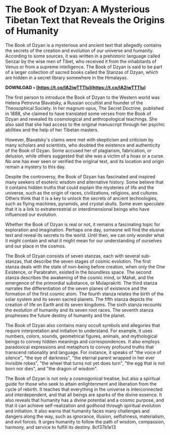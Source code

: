 # The Book of Dzyan: A Mysterious Tibetan Text that Reveals the Origins of Humanity
 
The Book of Dzyan is a mysterious and ancient text that allegedly contains the secrets of the creation and evolution of our universe and humanity. According to some sources, it was written in a prehistoric language called Senzar by the wise men of Tibet, who received it from the inhabitants of Venus or from a supreme intelligence. The Book of Dzyan is said to be part of a larger collection of sacred books called the Stanzas of Dzyan, which are hidden in a secret library somewhere in the Himalayas.
 
**DOWNLOAD • [https://t.co/IA2iwTTTIu](https://t.co/IA2iwTTTIu)**


 
The first person to introduce the Book of Dzyan to the Western world was Helena Petrovna Blavatsky, a Russian occultist and founder of the Theosophical Society. In her magnum opus, The Secret Doctrine, published in 1888, she claimed to have translated some verses from the Book of Dzyan and revealed its cosmological and anthropological teachings. She also said that she had access to the original manuscript through her psychic abilities and the help of her Tibetan masters.
 
However, Blavatsky's claims were met with skepticism and criticism by many scholars and scientists, who doubted the existence and authenticity of the Book of Dzyan. Some accused her of plagiarism, fabrication, or delusion, while others suggested that she was a victim of a hoax or a curse. No one has ever seen or verified the original text, and its location and origin remain a mystery to this day.
 
Despite the controversy, the Book of Dzyan has fascinated and inspired many seekers of esoteric wisdom and alternative history. Some believe that it contains hidden truths that could explain the mysteries of life and the universe, such as the origin of races, civilizations, religions, and cultures. Others think that it is a key to unlock the secrets of ancient technologies, such as flying machines, pyramids, and crystal skulls. Some even speculate that it is a link to extraterrestrial or interdimensional beings who have influenced our evolution.
 
Whether the Book of Dzyan is real or not, it remains a fascinating topic for exploration and imagination. Perhaps one day, someone will find the elusive text and reveal its secrets to the world. Until then, we can only wonder what it might contain and what it might mean for our understanding of ourselves and our place in the cosmos.
  
The Book of Dzyan consists of seven stanzas, each with several sub-stanzas, that describe the seven stages of cosmic evolution. The first stanza deals with the state of non-being before creation, when only the One Existence, or Parabrahm, existed in the boundless space. The second stanza describes the awakening of the cosmic mind, or Mahat, and the emergence of the primordial substance, or Mulaprakriti. The third stanza narrates the differentiation of the seven planes of existence and the formation of the first cosmic atom. The fourth stanza relates the birth of the solar system and its seven sacred planets. The fifth stanza depicts the creation of life on Earth and its seven kingdoms. The sixth stanza recounts the evolution of humanity and its seven root races. The seventh stanza prophesies the future destiny of humanity and the planet.
 
The Book of Dzyan also contains many occult symbols and allegories that require interpretation and initiation to understand. For example, it uses numbers, colors, sounds, geometrical figures, animals, and mythological beings to convey hidden meanings and correspondences. It also employs paradoxical expressions and metaphors to convey profound truths that transcend rationality and language. For instance, it speaks of "the voice of silence", "the eye of darkness", "the eternal parent wrapped in her ever invisible robes", "the wheel that turns not yet does turn", "the egg that is not born nor dies", and "the dragon of wisdom".
 
The Book of Dzyan is not only a cosmogonical treatise, but also a spiritual guide for those who seek to attain enlightenment and liberation from the cycle of rebirth. It teaches that everything in the universe is interconnected and interdependent, and that all beings are sparks of the divine essence. It also reveals that humanity has a divine potential and a cosmic purpose, and that it can achieve self-realization and godhood through spiritual evolution and initiation. It also warns that humanity faces many challenges and dangers along the way, such as ignorance, illusion, selfishness, materialism, and evil forces. It urges humanity to follow the path of wisdom, compassion, harmony, and service to fulfill its destiny.
 8cf37b1e13
 
